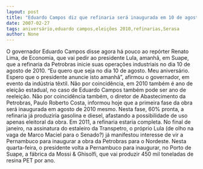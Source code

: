 ```yaml
---
layout: post
title: "Eduardo Campos diz que refinaria será inaugurada em 10 de agosto de 2010, exatamente no dia de seu aniversário"
date: 2007-02-27
tags: aniversário,eduardo campos,eleições 2010,refinarias,Serasa
author: None
---
```

O governador Eduardo Campos disse agora há pouco ao repórter Renato Lima, de Economia, que vai pedir ao presidente Lula, amanhã, em Suape, que a refinaria da Petrobras inicie suas operações industriais no dia 10 de agosto de 2010.
“Eu quero que seja no dia 10 de agosto. Meu aniversário. Espero que o presidente anuncie isto amanhã”, afirmou o governador, em evento da indústria têxtil.
Não por coincidência, em 2010 também é ano de eleição estadual, no caso de Eduardo Campos também pode ser ano de reeleição.
Não por coincidência também, o diretor de Abastecimento da Petrobras, Paulo Roberto Costa, informou hoje que a primeira fase da obra será inaugurada em agosto de 2010 mesmo. Nesta fase, 60% pronta, a refinaria já produziria gasolina e diesel, afastando a possibilidade de uso apenas eleitoral da obra. Em 2011, a refinaria estaria completa.
No final de janeiro, na assinatura do estaleiro da Transpetro, o próprio Lula (de olho na vaga de Marco Maciel para o Senado?) já manifestou interesse de vir a Pernambuco para inaugurar a obra da Petrobras para o Nordeste.
Nesta quarta-feira, o presidente volta a Pernambuco para inaugurar, no Porto de Suape, a fábrica da Mossi &amp; Ghisolfi, que vai produzir 450 mil toneladas de resina PET por ano.  